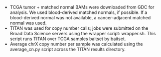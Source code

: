 - TCGA tumor + matched normal BAMs were downloaded from GDC for analysis. We used blood-derived matched normals, if possible. If a blood-derived normal was not available, a cancer-adjacent matched normal was used.
- TITAN was used for copy number calls; jobs were submitted on the Broad Data Science servers using the wrapper script: wrapper.sh. This script runs TITAN over TCGA samples baitset by baitset.
- Average chrX copy number per sample was calculated using the average_cn.py script across the TITAN results directory.
